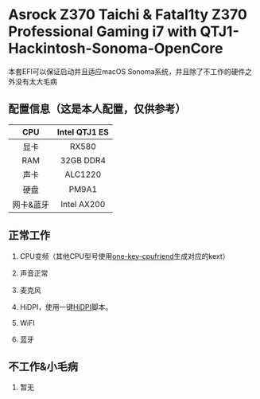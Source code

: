 # Asrock Z370 Taichi & Fatal1ty Z370 Professional Gaming i7 with QTJ1-Hackintosh-Sonoma-OpenCore

本套EFI可以保证启动并且适应macOS Sonoma系统，并且除了不工作的硬件之外没有太大毛病

## 配置信息（这是本人配置，仅供参考）

| CPU    | Intel QTJ1 ES                       |
|:------:|:----------------------------------------:|
| 显卡   | RX580                                    |
| RAM    | 32GB DDR4                                 |
| 声卡     | ALC1220                                   |
| 硬盘     | PM9A1                       |
| 网卡&蓝牙  | Intel AX200           |

## 正常工作

1. CPU变频（其他CPU型号使用[one-key-cpufriend](https://github.com/stevezhengshiqi/one-key-cpufriend)生成对应的kext）

2. 声音正常

3. 麦克风

4. HiDPI，使用一键[HiDPI](https://github.com/xzhih/one-key-hidpi)脚本。

5. WiFI

6. 蓝牙 


## 不工作&小毛病

1. 暂无
